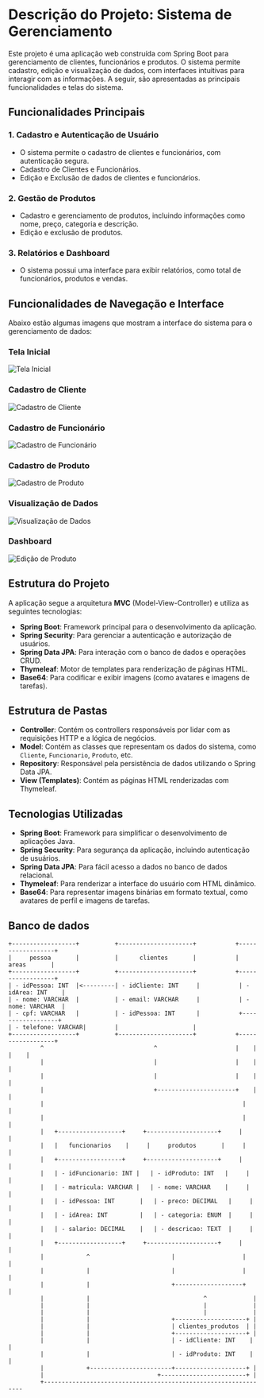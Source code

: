 # Descrição do Projeto: Sistema de Gerenciamento

Este projeto é uma aplicação web construída com Spring Boot para gerenciamento de clientes, funcionários e produtos. O sistema permite cadastro, edição e visualização de dados, com interfaces intuitivas para interagir com as informações. A seguir, são apresentadas as principais funcionalidades e telas do sistema.

## Funcionalidades Principais

### 1. Cadastro e Autenticação de Usuário
- O sistema permite o cadastro de clientes e funcionários, com autenticação segura.
- Cadastro de Clientes e Funcionários.
- Edição e Exclusão de dados de clientes e funcionários.

### 2. Gestão de Produtos
- Cadastro e gerenciamento de produtos, incluindo informações como nome, preço, categoria e descrição.
- Edição e exclusão de produtos.

### 3. Relatórios e Dashboard
- O sistema possui uma interface para exibir relatórios, como total de funcionários, produtos e vendas.

## Funcionalidades de Navegação e Interface

Abaixo estão algumas imagens que mostram a interface do sistema para o gerenciamento de dados:

### Tela Inicial
![Tela Inicial](https://i.postimg.cc/d3MJzqwR/1.png)

### Cadastro de Cliente
![Cadastro de Cliente](https://i.postimg.cc/C1nFPZTL/2.png)

### Cadastro de Funcionário
![Cadastro de Funcionário](https://i.postimg.cc/vZXHcFtM/3.png)

### Cadastro de Produto
![Cadastro de Produto](https://i.postimg.cc/BnJnSQDM/4.png)

### Visualização de Dados
![Visualização de Dados](https://i.postimg.cc/yNb1ymGb/5.png)

### Dashboard 
![Edição de Produto](https://i.postimg.cc/bvJYnCmn/6.png)

## Estrutura do Projeto

A aplicação segue a arquitetura **MVC** (Model-View-Controller) e utiliza as seguintes tecnologias:

- **Spring Boot**: Framework principal para o desenvolvimento da aplicação.
- **Spring Security**: Para gerenciar a autenticação e autorização de usuários.
- **Spring Data JPA**: Para interação com o banco de dados e operações CRUD.
- **Thymeleaf**: Motor de templates para renderização de páginas HTML.
- **Base64**: Para codificar e exibir imagens (como avatares e imagens de tarefas).

## Estrutura de Pastas

- **Controller**: Contém os controllers responsáveis por lidar com as requisições HTTP e a lógica de negócios.
- **Model**: Contém as classes que representam os dados do sistema, como `Cliente`, `Funcionario`, `Produto`, etc.
- **Repository**: Responsável pela persistência de dados utilizando o Spring Data JPA.
- **View (Templates)**: Contém as páginas HTML renderizadas com Thymeleaf.

## Tecnologias Utilizadas

- **Spring Boot**: Framework para simplificar o desenvolvimento de aplicações Java.
- **Spring Security**: Para segurança da aplicação, incluindo autenticação de usuários.
- **Spring Data JPA**: Para fácil acesso a dados no banco de dados relacional.
- **Thymeleaf**: Para renderizar a interface do usuário com HTML dinâmico.
- **Base64**: Para representar imagens binárias em formato textual, como avatares de perfil e imagens de tarefas.

## Banco de dados
```
+------------------+          +---------------------+           +------------------+
|     pessoa       |          |      clientes       |           |      areas       |
+------------------+          +---------------------+           +------------------+
| - idPessoa: INT  |<---------| - idCliente: INT     |           | - idArea: INT    |
| - nome: VARCHAR  |          | - email: VARCHAR     |           | - nome: VARCHAR  |
| - cpf: VARCHAR   |          | - idPessoa: INT      |           +------------------+
| - telefone: VARCHAR|        |                     |
+------------------+          +---------------------+           +------------------+
         ^                               ^                      |    |    |    |
         |                               |                      |    |    |
         |                               |                      |    |    |
         |                               +----------------------+    |    |
         |                                                        |    |
         |                                                        |    |
         |   +------------------+     +--------------------+     |    |
         |   |   funcionarios    |     |     produtos       |     |    |
         |   +------------------+     +--------------------+     |    |
         |   | - idFuncionario: INT |   | - idProduto: INT   |     |    |
         |   | - matricula: VARCHAR |   | - nome: VARCHAR    |     |    |
         |   | - idPessoa: INT       |   | - preco: DECIMAL   |     |    |
         |   | - idArea: INT         |   | - categoria: ENUM  |     |    |
         |   | - salario: DECIMAL    |   | - descricao: TEXT  |     |    |
         |   +------------------+     +--------------------+     |    |
         |            ^                       |                   |    |
         |            |                       |                   |    |
         |            |                       +-------------------+    |
         |            |                                ^             |
         |            |                                |             |
         |            |                                |             |
         |            |                       +--------------------+ |
         |            |                       | clientes_produtos  | |
         |            |                       +--------------------+ |
         |            |                       | - idCliente: INT    | |
         |            |                       | - idProduto: INT    | |
         |            +-----------------------+--------------------+ |
         |                                +------------------------+ |
         +----------------------------------------------------------------
```
